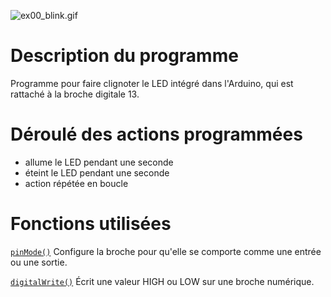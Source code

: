 ![ex00_blink.gif](ex00_blink.gif)

# Description du programme

Programme pour faire clignoter le LED intégré dans l'Arduino, qui est rattaché à la broche digitale 13.

# Déroulé des actions programmées
  - allume le LED pendant une seconde
  - éteint le LED pendant une seconde
  - action répétée en boucle

# Fonctions utilisées

[`pinMode()`](https://www.arduino.cc/reference/en/language/functions/digital-io/pinmode/)
Configure la broche pour qu'elle se comporte comme une entrée ou une sortie.

[`digitalWrite()`](https://www.arduino.cc/reference/en/language/functions/digital-io/digitalwrite/)
Écrit une valeur HIGH ou LOW sur une broche numérique.